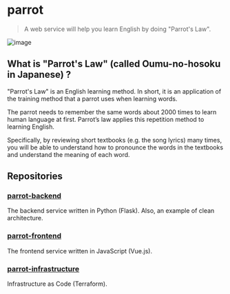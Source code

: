 # parrot
>A web service will help you learn English by doing "Parrot's Law".

![image](https://user-images.githubusercontent.com/44774033/67483452-d4fc1000-f6a0-11e9-851c-7f04f0e2de1e.png)

## What is "Parrot's Law" (called Oumu-no-hosoku in Japanese) ?
"Parrot's Law" is an English learning method. In short, it is an application of the training method that a parrot uses when learning words.

The parrot needs to remember the same words about 2000 times to learn human language at first. Parrot’s law applies this repetition method to learning English.

Specifically, by reviewing short textbooks (e.g. the song lyrics) many times, you will be able to understand how to pronounce the words in the textbooks and understand the meaning of each word.

## Repositories
### [parrot-backend](https://github.com/esaki01/parrot-backend)
The backend service written in Python (Flask). Also, an example of clean architecture.

### [parrot-frontend](https://github.com/esaki01/parrot-frontend)
The frontend service written in JavaScript (Vue.js).

### [parrot-infrastructure](https://github.com/esaki01/parrot-infrastructure)
Infrastructure as Code (Terraform). 